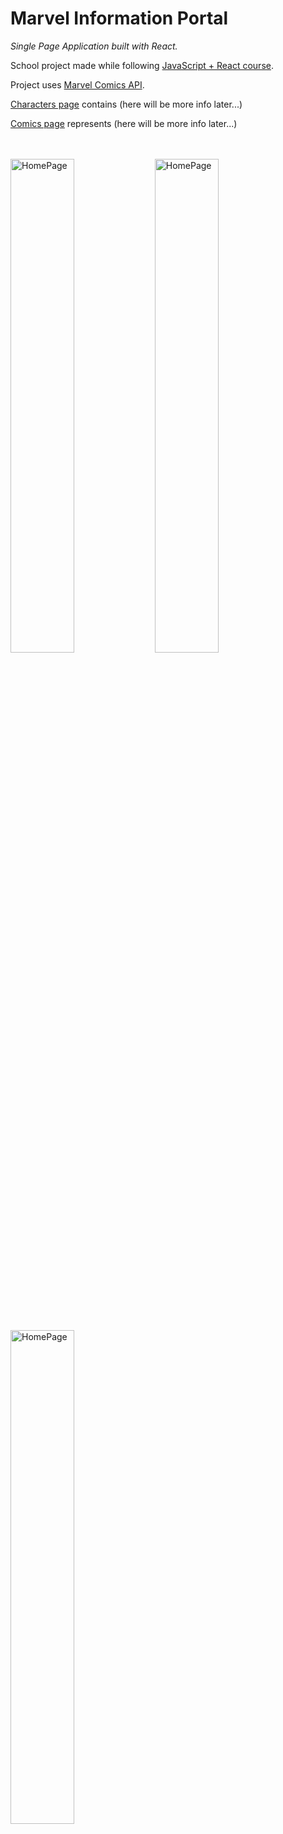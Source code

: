 #  Marvel Information Portal

_Single Page Application built with React._

School project made while following [JavaScript + React course].

Project uses [Marvel Comics API].

[Characters page] contains (here will be more info later...)

[Comics page] represents (here will be more info later...)

<br><br>
<img width="45%" alt="HomePage" src="../main/screenshots/captureweb.jpeg">
<img width="45%" alt="HomePage" src="../main/screenshots/capturewebcomics.jpeg">
<br><br><br><br><br><br><br><br>
<img width="45%" alt="HomePage" src="../main/screenshots/capturewebonecomic.jpeg">
<br><br>

## Demo

 [Marvel Information Portal]

## Features

- Here will be "Feature 1";
- Here will be "Feature 2";
- Here will be "Feature 3";

## Tech stack

&nbsp;&nbsp;&nbsp;&nbsp;&check;&nbsp;&nbsp; React<br>
&nbsp;&nbsp;&nbsp;&nbsp;&check;&nbsp;&nbsp; Functional Components<br>
&nbsp;&nbsp;&nbsp;&nbsp;&check;&nbsp;&nbsp; Custom Hooks<br>
&nbsp;&nbsp;&nbsp;&nbsp;&check;&nbsp;&nbsp; SASS<br>
&nbsp;&nbsp;&nbsp;&nbsp;&check;&nbsp;&nbsp; Fetch API, Get and Post requests<br>
&nbsp;&nbsp;&nbsp;&nbsp;&check;&nbsp;&nbsp; React Router<br>
&nbsp;&nbsp;&nbsp;&nbsp;&check;&nbsp;&nbsp; Redux<br>

## Installation

The following commands install and run the development version:

```bash
# Clone the repository
$ git clone https://github.com/AlenaGM/marvel.git
# Go into the repository
$ cd marvel
# Install dependencies
$ npm install
# Run the app
$ npm start
```
<br><br>
  
  \* _Learning Project at Udemy [JavaScript + React course] by Ivan Petrychenko_ 
  
   [Marvel Information Portal]: <https://alenagm.github.io/marvel/>
   [Characters page]: <https://alenagm.github.io/marvel/>
   [Comics page]: <https://alenagm.github.io/marvel/>
   [JavaScript + React course]: <https://www.udemy.com/course/javascript_full/>
   [Marvel Comics API]: <https://developer.marvel.com/>
